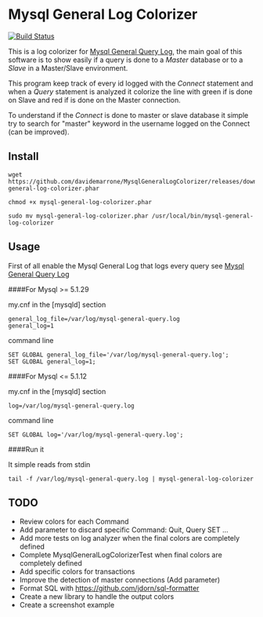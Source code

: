 Mysql General Log Colorizer 
===========================
[![Build Status](https://travis-ci.org/davidemarrone/MysqlGeneralLogColorizer.svg?branch=master)](https://travis-ci.org/davidemarrone/MysqlGeneralLogColorizer)

This is a log colorizer for [Mysql General Query Log](http://dev.mysql.com/doc/refman/5.6/en/query-log.html), the main goal of this software is to show easily if a query is done to a *Master* database or to a *Slave* in a Master/Slave environment.

This program keep track of every id logged with the *Connect* statement and when a *Query* statement is analyzed it colorize the line with green if is done on Slave and red if is done on the Master connection.

To understand if the *Connect* is done to master or slave database it simple try to search for "master" keyword in the username logged on the Connect (can be improved).

Install
-------

```
wget https://github.com/davidemarrone/MysqlGeneralLogColorizer/releases/download/v1.0.0/mysql-general-log-colorizer.phar

chmod +x mysql-general-log-colorizer.phar

sudo mv mysql-general-log-colorizer.phar /usr/local/bin/mysql-general-log-colorizer
```

Usage
-----

First of all enable the Mysql General Log that logs every query see [Mysql General Query Log](http://dev.mysql.com/doc/refman/5.6/en/query-log.html)

####For Mysql >=  5.1.29

my.cnf in the [mysqld] section
```
general_log_file=/var/log/mysql-general-query.log
general_log=1
```

command line
```
SET GLOBAL general_log_file='/var/log/mysql-general-query.log';
SET GLOBAL general_log=1;
```

####For Mysql <=  5.1.12

my.cnf in the [mysqld] section
```
log=/var/log/mysql-general-query.log
```

command line
```
SET GLOBAL log='/var/log/mysql-general-query.log';
```

####Run it

It simple reads from stdin
```
tail -f /var/log/mysql-general-query.log | mysql-general-log-colorizer
```

TODO
----
* Review colors for each Command
* Add parameter to discard specific Command: Quit, Query SET ...
* Add more tests on log analyzer when the final colors are completely defined
* Complete MysqlGeneralLogColorizerTest when final colors are completely defined
* Add specific colors for transactions
* Improve the detection of master connections (Add parameter)
* Format SQL with https://github.com/jdorn/sql-formatter
* Create a new library to handle the output colors
* Create a screenshot example
